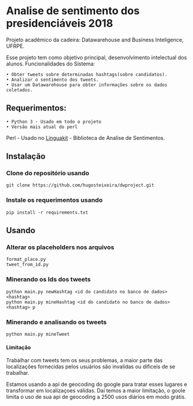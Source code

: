 # Analise de sentimento dos presidenciáveis 2018

Projeto acadêmico da cadeira: Datawarehouse and Business Inteligence, UFRPE.

Esse projeto tem como objetivo principal, desenvolvimento intelectual dos alunos.
Funcionalidades do Sistema:
```
• Obter tweets sobre determinadas hashtags(sobre candidatos).
• Analizar o sentimento dos tweets.
• Usar um Datawarehouse para obter informações sobre os dados coletados.
```

## Requerimentos:
```
• Python 3 - Usado em todo o projeto
• Versão mais atual do perl
```
Perl - Usado no [Linguakit](https://github.com/citiususc/Linguakit) - Biblioteca de Analise de Sentimentos.


## Instalação
### Clone do repositório usando
```
git clone https://github.com/hugosteixeira/dwproject.git
```

### Instale os requerimentos usando
```
pip install -r requirements.txt
```

## Usando

### Alterar os placeholders nos arquivos
```
format_place.py
tweet_from_id.py
```

### Minerando os Ids dos tweets
```
python main.py newHashtag <id do candidato no banco de dados> <hashtag>
python main.py mineHashtag <id do candidato no banco de dados> <hashtag> p
```

### Minerando e analisando os tweets
```
python main.py mineTweet
```



#### Limitação
Trabalhar com tweets tem os seus problemas, a maior parte das localizações fornecidas pelos usuários são invalidas ou dificeis de se trabalhar.

Estamos usando a api de geocoding do google para tratar esses lugares e transformar em localizaçoes válidas. Daí temos a maior limitação, o goole limita o uso de sua api de geocoding a 2500 usos diários em modo grátis.

